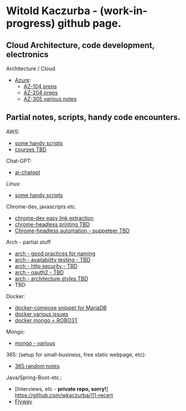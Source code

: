 # Witold Kaczurba - (work-in-progress) github page.

## Cloud Architecture, code development, electronics

Architecture / Cloud

 - [Azure](azure/main.md):
   - [AZ-104 preps](azure/az-104/main.md)
   - [AZ-204 preps](azure/az-204/main.md)
   - [AZ-305 various notes](azure/az-305/main.md)

## Partial notes, scripts, handy code encounters.

AWS:
 - [some handy scripts](aws/main.md)
 - [courses TBD](courses.md)

Chat-GPT:
 - [ai-chatgpt](ai-chatgpt/chat-gpt.md)

Linux:
 - [some handy scripts](linux/main.md)

Chrome-dev, javascripts etc.
 - [chrome-dev easy link extraction](chrome-dev/chromedev-links.md)
 - [chrome-headless printing TBD](chrome-dev/chrome-headless-printing.md)
 - [Chrome-headless automation - puppeteer TBD](chrome-dev/pupeteer.md)

Arch - partial stuff
 - [arch - good practices for naming](arch/good_practices)
 - [arch - availability testing - TBD](arch/availability_testing.md)
 - [arch - http security - TBD](arch/http_headers_and_security.md) 
 - [arch - oauth2 - TBD](arch/oauth.md)
 - [arch - architecture styles TBD](arch/architecture_styles.md)
- TBD

Docker:
 - [docker-compose snippet for MariaDB](docker-snippets/mariadb.md)
 - [docker various issues](docker-snippets/various.md)
 - [docker mongo + ROBO3T](docker-snippets/mongo.md)

Mongo:
 - [mongo - various](mongo/mongo.md)

365: (setup for small-business, free static webpage, etc):
 - [365 random notes](365_and_website/365.md)

Java/Spring-Boot-etc.:
 - [Interviews, etc - **private repo, sorry!**] https://github.com/wkaczurba/j11-recert
 - [Flyway](flyway/flyway-spring.md)
 
